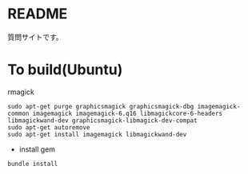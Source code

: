 # README

質問サイトです。

# To build(Ubuntu)
rmagick
```
sudo apt-get purge graphicsmagick graphicsmagick-dbg imagemagick-common imagemagick imagemagick-6.q16 libmagickcore-6-headers libmagickwand-dev graphicsmagick-libmagick-dev-compat
sudo apt-get autoremove
sudo apt-get install imagemagick libmagickwand-dev
```

* install gem
```
bundle install
```
